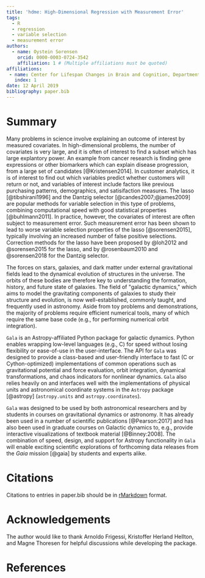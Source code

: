 ```yaml
---
title: 'hdme: High-Dimensional Regression with Measurement Error'
tags:
  - R
  - regression
  - variable selection
  - measurement error
authors:
  - name: Oystein Sorensen
    orcid: 0000-0003-0724-3542
    affiliation: 1 # (Multiple affiliations must be quoted)
affiliations:
 - name: Center for Lifespan Changes in Brain and Cognition, Department of Psychology, University of Oslo
   index: 1
date: 12 April 2019
bibliography: paper.bib
---
```


# Summary

Many problems in science involve explaining an outcome of interest by measured covariates. In high-dimensional problems, the number of covariates is very large, and it is often of interest to find a subset which has large explantory power. An example from cancer research is finding gene expressions or other biomarkers which can explain disease progression, from a large set of candidates [@Kristensen2014]. In customer analytics, it is of interest to find out which variables predict whether customers will return or not, and variables of interest include factors like previous purchasing patterns, demographics, and satisifaction measures. The lasso [@tibshirani1996] and the Dantzig selector [@candes2007;@james2009] are popular methods for variable selection in this type of problems, combining computational speed with good statistical properties [@buhlmann2011]. In practice, however, the covariates of interest are often subject to measurement error. Such measurement error has been shown to lead to worse variable selection properties of the lasso [@sorensen2015], typically involving an increased number of false positive selections. Correction methods for the lasso have been proposed by @loh2012 and @sorensen2015 for the lasso, and by @rosenbaum2010 and @sorensen2018 for the Dantzig selector.

The forces on stars, galaxies, and dark matter under external gravitational
fields lead to the dynamical evolution of structures in the universe. The orbits
of these bodies are therefore key to understanding the formation, history, and
future state of galaxies. The field of "galactic dynamics," which aims to model
the gravitating components of galaxies to study their structure and evolution,
is now well-established, commonly taught, and frequently used in astronomy.
Aside from toy problems and demonstrations, the majority of problems require
efficient numerical tools, many of which require the same base code (e.g., for
performing numerical orbit integration).

``Gala`` is an Astropy-affiliated Python package for galactic dynamics. Python
enables wrapping low-level languages (e.g., C) for speed without losing
flexibility or ease-of-use in the user-interface. The API for ``Gala`` was
designed to provide a class-based and user-friendly interface to fast (C or
Cython-optimized) implementations of common operations such as gravitational
potential and force evaluation, orbit integration, dynamical transformations,
and chaos indicators for nonlinear dynamics. ``Gala`` also relies heavily on and
interfaces well with the implementations of physical units and astronomical
coordinate systems in the ``Astropy`` package [@astropy] (``astropy.units`` and
``astropy.coordinates``).

``Gala`` was designed to be used by both astronomical researchers and by
students in courses on gravitational dynamics or astronomy. It has already been
used in a number of scientific publications [@Pearson:2017] and has also been
used in graduate courses on Galactic dynamics to, e.g., provide interactive
visualizations of textbook material [@Binney:2008]. The combination of speed,
design, and support for Astropy functionality in ``Gala`` will enable exciting
scientific explorations of forthcoming data releases from the *Gaia* mission
[@gaia] by students and experts alike.


# Citations

Citations to entries in paper.bib should be in
[rMarkdown](http://rmarkdown.rstudio.com/authoring_bibliographies_and_citations.html)
format.

# Acknowledgements

The author would like to thank Arnoldo Frigessi, Kristoffer Herland Hellton, and Magne Thoresen for helpful discussions while developing the package.

# References
